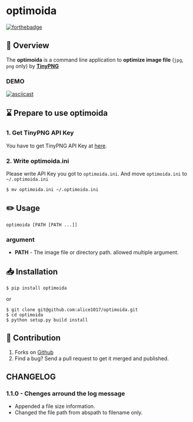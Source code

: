 # optimoida

[![forthebadge](http://forthebadge.com/images/badges/made-with-python.svg)](http://forthebadge.com)

## :page_facing_up: Overview

The **optimoida** is a command line application to **optimize image file** (`jpg`, `png` only) by [**TinyPNG**](https://tinypng.com/)

### DEMO

[![asciicast](https://asciinema.org/a/192294.png)](https://asciinema.org/a/192294)

## :hourglass: Prepare to use optimoida

### 1. Get TinyPNG API Key

You have to get TinyPNG API Key at [here](https://tinypng.com/developers).

### 2. Write optimoida.ini

Please write API Key you got to `optimoida.ini`.
And move `optimoida.ini` to `~/.optimoida.ini`

```
$ mv optimoida.ini ~/.optimoida.ini
```

## :pencil2: Usage

```
optimoida [PATH [PATH ...]]
```

### argument

* **PATH** - The image file or directory path. allowed multiple argument.

## :inbox_tray: Installation

```
$ pip install optimoida
```

or

```
$ git clone git@github.com:alice1017/optimoida.git
$ cd optimoida
$ python setup.py build install
```

## :eyes: Contribution

1. Forks on [Github](https://github.com/alice1017/optimoida)
2. Find a bug? Send a pull request to get it merged and published.

## CHANGELOG

### 1.1.0 - Chenges arround the log message

* Appended a file size information.
* Changed the file path from abspath to filename only.
